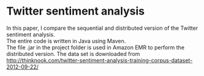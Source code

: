 # Twitter sentiment analysis
In this paper, I compare
the sequential and distributed version of the Twitter
sentiment analysis. <br />
The entire code is written in Java using Maven. <br />
The file .jar in the project folder is used in Amazon EMR to perform the distributed version.
The data set is downloaded from http://thinknook.com/twitter-sentiment-analysis-training-corpus-dataset-2012-09-22/
